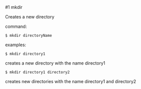 #1 mkdir

Creates a new directory

command:
```Shell
$ mkdir directoryName
```

examples:
```Shell
$ mkdir directory1
```
creates a new directory with the name directory1

```Shell
$ mkdir directory1 directory2
```
creates new directories with the name directory1 and directory2

